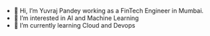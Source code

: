 - 👋 Hi, I’m Yuvraj Pandey working as a FinTech Engineer in Mumbai.
- 👀 I’m interested in AI and Machine Learning
- 🌱 I’m currently learning Cloud and Devops

<!---
yuvrajpandey1/yuvrajpandey1 is a ✨ special ✨ repository because its `README.md` (this file) appears on your GitHub profile.
You can click the Preview link to take a look at your changes.
--->
